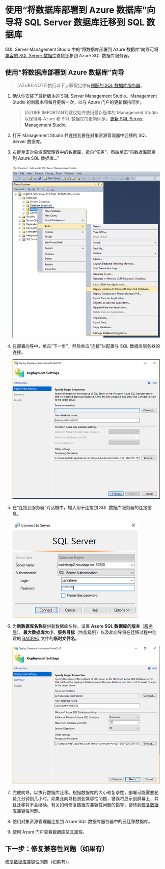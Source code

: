 <properties
   pageTitle="使用“将数据库部署到 Azure 数据库”向导将 SQL Server 数据库迁移到 SQL 数据库"
   description="Azure SQL 数据库, 数据库迁移, Azure 数据库向导"
   services="sql-database"
   documentationCenter=""
   authors="carlrabeler"
   manager="jeffreyg"
   editor=""/>

<tags
   ms.service="sql-database"
   ms.date="03/14/2016"
   wacn.date="03/24/2016"/>

# 使用“将数据库部署到 Azure 数据库”向导将 SQL Server 数据库迁移到 SQL 数据库

SQL Server Management Studio 中的“将数据库部署到 Azure 数据库”向导可将[兼容的 SQL Server 数据库](/documentation/articles/sql-database-cloud-migrate/)直接迁移到 Azure SQL 数据库服务器。

## 使用“将数据库部署到 Azure 数据库”向导

> [AZURE.NOTE]执行以下步骤假定你有[预配的 SQL 数据库服务器](https://azure.microsoft.com/documentation/learning-paths/sql-database-training-learn-sql-database)。

1. 确认你安装了最新版本的 SQL Server Management Studio。Management Studio 的新版本将每月更新一次，以与 Azure 门户的更新保持同步。

    > [AZURE.IMPORTANT]建议始终使用最新版本的 Management Studio 以保持与 Azure 和 SQL 数据库的更新同步。[更新 SQL Server Management Studio](https://msdn.microsoft.com/zh-cn/library/mt238290.aspx)。

2. 打开 Management Studio 并连接到要在对象资源管理器中迁移的 SQL Server 数据库。
3. 右键单击对象资源管理器中的数据库，指向“任务”，然后单击“将数据库部署到 Azure SQL 数据库...”

	![通过“任务”菜单部署到 Azure](./media/sql-database-cloud-migrate/MigrateUsingDeploymentWizard01.png)

4.	在部署向导中，单击“下一步”，然后单击“连接”以配置与 SQL 数据库服务器的连接。

	![通过“任务”菜单部署到 Azure](./media/sql-database-cloud-migrate/MigrateUsingDeploymentWizard002.png)

5. 在“连接到服务器”对话框中，输入用于连接到 SQL 数据库服务器的连接信息。

	![通过“任务”菜单部署到 Azure](./media/sql-database-cloud-migrate/MigrateUsingDeploymentWizard00.png)

5.	为**新数据库名称**提供新数据库名称，设置 **Azure SQL 数据库的版本**（[服务层](/documentation/articles/sql-database-service-tiers/)）、**最大数据库大小**、**服务目标**（性能级别）以及此向导将在迁移过程中创建的 [BACPAC](https://msdn.microsoft.com/zh-cn/library/ee210546.aspx#Anchor_4) 文件的**临时文件名**。

	![导出设置](./media/sql-database-cloud-migrate/MigrateUsingDeploymentWizard02.png)

6.	完成向导，以执行数据库迁移。根据数据库的大小和复杂性，部署可能需要花费几分钟到几小时。如果此向导检测到兼容性问题，错误将显示到屏幕上，并且迁移将不会继续。有关如何修复数据库兼容性问题的指导，请转到[修复数据库兼容性问题](sql-database-cloud-migrate-fix-compatibility-issues)。

7.	使用对象资源管理器连接到 Azure SQL 数据库服务器中的已迁移数据库。
8.	使用 Azure 门户查看数据库及其属性。

## 下一步：修复兼容性问题（如果有）

[修复数据库兼容性问题](/documentation/articles/sql-database-cloud-migrate-fix-compatibility-issues/)（如果有）。

<!---HONumber=Mooncake_0104_2016-->
